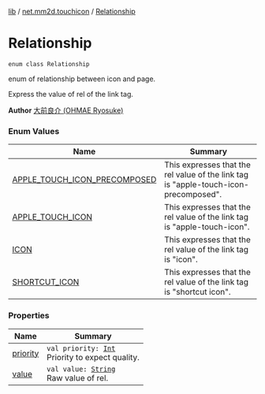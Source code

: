 [lib](../../index.md) / [net.mm2d.touchicon](../index.md) / [Relationship](./index.md)

# Relationship

`enum class Relationship`

enum of relationship between icon and page.

Express the value of rel of the link tag.

**Author**
[大前良介 (OHMAE Ryosuke)](mailto:ryo@mm2d.net)

### Enum Values

| Name | Summary |
|---|---|
| [APPLE_TOUCH_ICON_PRECOMPOSED](-a-p-p-l-e_-t-o-u-c-h_-i-c-o-n_-p-r-e-c-o-m-p-o-s-e-d.md) | This expresses that the rel value of the link tag is "apple-touch-icon-precomposed". |
| [APPLE_TOUCH_ICON](-a-p-p-l-e_-t-o-u-c-h_-i-c-o-n.md) | This expresses that the rel value of the link tag is "apple-touch-icon". |
| [ICON](-i-c-o-n.md) | This expresses that the rel value of the link tag is "icon". |
| [SHORTCUT_ICON](-s-h-o-r-t-c-u-t_-i-c-o-n.md) | This expresses that the rel value of the link tag is "shortcut icon". |

### Properties

| Name | Summary |
|---|---|
| [priority](priority.md) | `val priority: `[`Int`](https://kotlinlang.org/api/latest/jvm/stdlib/kotlin/-int/index.html)<br>Priority to expect quality. |
| [value](value.md) | `val value: `[`String`](https://kotlinlang.org/api/latest/jvm/stdlib/kotlin/-string/index.html)<br>Raw value of rel. |
